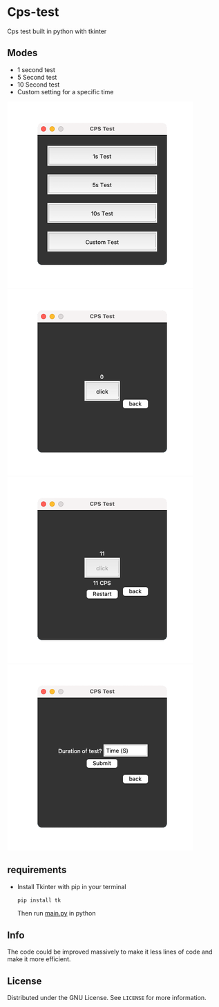 # Cps-test
Cps test built in python with tkinter
## Modes
* 1 second test
* 5 Second test
* 10 Second test
* Custom setting for a specific time

<div id="cover">

<img src="https://github.com/BSRT00/Cps-test/blob/main/images/1.png?raw=true">
<img src="https://github.com/BSRT00/Cps-test/blob/main/images/2.png?raw=true">
<img src="https://github.com/BSRT00/Cps-test/blob/main/images/3.png?raw=true">
<img src="https://github.com/BSRT00/Cps-test/blob/main/images/4.png?raw=true">

</div>

## requirements
* Install Tkinter with pip in your terminal 
  ```sh
  pip install tk
  ```
  Then run <a href="https://github.com/BSRT00/Cps-test/blob/main/Main.py">main.py</a> in python 

## Info
The code could be improved massively to make it less lines of code and make it more efficient.

## License

Distributed under the GNU License. See `LICENSE` for more information.
